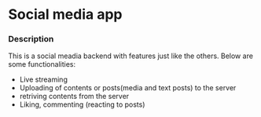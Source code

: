 <h1>Social media app</h1>

<h3>Description</h3>
This  is a social meadia backend with features just like the others.
Below are some functionalities:
<ul>
  <li>Live streaming</li>
  <li>Uploading of contents or posts(media and text posts) to the server</li>
  <li>retriving contents from the server</li>
  <li>Liking, commenting (reacting to posts)</li>
</ul>

